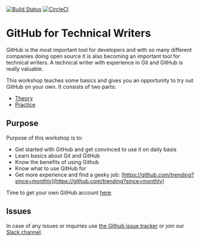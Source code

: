 [![Build Status](https://travis-ci.org/Writers-Instagram/GitHub-for-technical-writers-WORKSHOP.svg?branch=master)](https://travis-ci.org/Writers-Instagram/GitHub-for-technical-writers-WORKSHOP)
[![CircleCI](https://circleci.com/gh/Writers-Instagram/GitHub-for-technical-writers-WORKSHOP/tree/master.svg?style=svg)](https://circleci.com/gh/Writers-Instagram/GitHub-for-technical-writers-WORKSHOP/tree/master)

# GitHub for Technical Writers

GitHub is the most important tool for developers and with so many different companies doing open source it is also becoming an important tool for technical writers. 
A technical writer with experience in Git and GitHub is really valuable. 

This workshop teaches some basics and gives you an opportunity to try out GitHub on your own. It consists of two parts:
- [Theory](theorylll.md)
- [Practice](practice.md)

## Purpose

Purpose of this workshop is to:
* Get started with GitHub and get convinced to use it on daily basis
* Learn basics about Git and GitHub
* Know the benefits of using Github
* Know what to use GitHub for
* Get more experience and find a geeky job: [https://github.com/trending?since=monthly](https://github.com/trending?since=monthly)

Time to get your own GitHub account [here](https://github.com/join?source=header-home).

## Issues

In case of any issues or inquiries use [the Github issue tracker](https://github.com/Writers-Instagram/GitHub-for-technical-writers-WORKSHOP/issues) or join our [Slack channel](https://writersinstagram.slack.com/).
